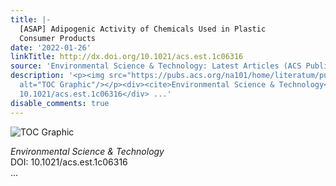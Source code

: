 ```yaml
---
title: |-
  [ASAP] Adipogenic Activity of Chemicals Used in Plastic
  Consumer Products
date: '2022-01-26'
linkTitle: http://dx.doi.org/10.1021/acs.est.1c06316
source: 'Environmental Science & Technology: Latest Articles (ACS Publications)'
description: '<p><img src="https://pubs.acs.org/na101/home/literatum/publisher/achs/journals/content/esthag/0/esthag.ahead-of-print/acs.est.1c06316/20220118/images/medium/es1c06316_0006.gif"
  alt="TOC Graphic"/></p><div><cite>Environmental Science & Technology</cite></div><div>DOI:
  10.1021/acs.est.1c06316</div> ...'
disable_comments: true
---
```

<p><img src="https://pubs.acs.org/na101/home/literatum/publisher/achs/journals/content/esthag/0/esthag.ahead-of-print/acs.est.1c06316/20220118/images/medium/es1c06316_0006.gif" alt="TOC Graphic"/></p><div><cite>Environmental Science & Technology</cite></div><div>DOI: 10.1021/acs.est.1c06316</div> ...